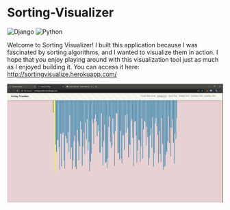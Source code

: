 # Sorting-Visualizer

![Django](https://img.shields.io/badge/Django-red) ![Python](https://img.shields.io/badge/Python-yellowgreen)

Welcome to Sorting Visualizer! I built this application because I was fascinated by sorting algorithms, and I wanted to visualize them in action. I hope that you enjoy playing around with this visualization tool just as much as I enjoyed building it. You can access it here: http://sortingvisualize.herokuapp.com/ 

![Sorting-Visualizer](VS.gif)
